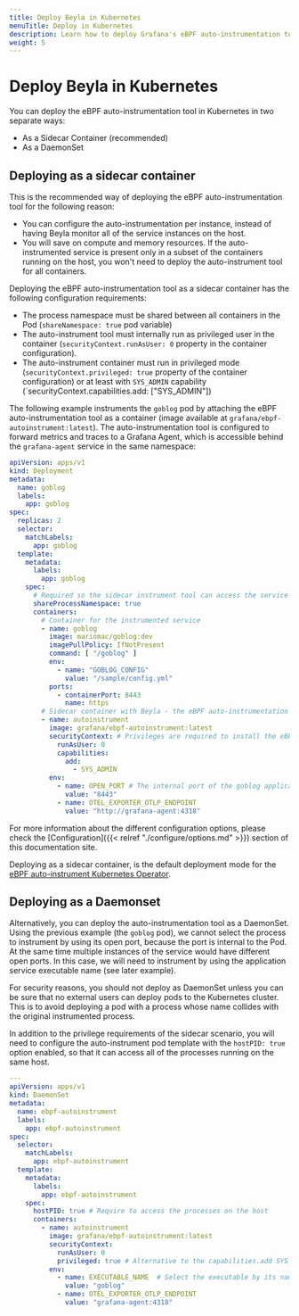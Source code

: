 ```yaml
---
title: Deploy Beyla in Kubernetes
menuTitle: Deploy in Kubernetes
description: Learn how to deploy Grafana's eBPF auto-instrumentation tool in Kubernetes.
weight: 5
---
```


# Deploy Beyla in Kubernetes

You can deploy the eBPF auto-instrumentation tool in Kubernetes in two separate ways:

* As a Sidecar Container (recommended)
* As a DaemonSet

## Deploying as a sidecar container

This is the recommended way of deploying the eBPF auto-instrumentation tool for the following reason:

* You can configure the auto-instrumentation per instance, instead of having
  Beyla monitor all of the service instances on the host.
* You will save on compute and memory resources. If the auto-instrumented service is present only in a subset
  of the containers running on the host, you won't need to deploy the auto-instrument tool for all containers.

Deploying the eBPF auto-instrumentation tool as a sidecar container has the following configuration
requirements:

* The process namespace must be shared between all containers in the Pod (`shareNamespace: true`
  pod variable)
* The auto-instrument tool must internally run as privileged user in the container
  (`securityContext.runAsUser: 0` property in the container configuration).
* The auto-instrument container must run in privileged mode (`securityContext.privileged: true` property of the
  container configuration) or at least with `SYS_ADMIN` capability (`securityContext.capabilities.add: ["SYS_ADMIN"])

The following example instruments the `goblog` pod by attaching the eBPF auto-instrumentation tool
as a container (image available at `grafana/ebpf-autoinstrument:latest`). The
auto-instrumentation tool is configured to forward metrics and traces to a Grafana Agent,
which is accessible behind the `grafana-agent` service in the same namespace:

```yaml
apiVersion: apps/v1
kind: Deployment
metadata:
  name: goblog
  labels:
    app: goblog
spec:
  replicas: 2
  selector:
    matchLabels:
      app: goblog
  template:
    metadata:
      labels:
        app: goblog
    spec:
      # Required so the sidecar instrument tool can access the service process
      shareProcessNamespace: true
      containers:
        # Container for the instrumented service
        - name: goblog
          image: mariomac/goblog:dev
          imagePullPolicy: IfNotPresent
          command: [ "/goblog" ]
          env:
            - name: "GOBLOG_CONFIG"
              value: "/sample/config.yml"
          ports:
            - containerPort: 8443
              name: https
        # Sidecar container with Beyla - the eBPF auto-instrumentation tool
        - name: autoinstrument
          image: grafana/ebpf-autoinstrument:latest
          securityContext: # Privileges are required to install the eBPF probes
            runAsUser: 0
            capabilities:
              add:
                - SYS_ADMIN
          env:
            - name: OPEN_PORT # The internal port of the goblog application container
              value: "8443"
            - name: OTEL_EXPORTER_OTLP_ENDPOINT
              value: "http://grafana-agent:4318"
```

For more information about the different configuration options, please check the
[Configuration]({{< relref "./configure/options.md" >}}) section of this documentation site.

Deploying as a sidecar container, is the default deployment mode for the
[eBPF auto-instrument Kubernetes Operator](https://github.com/grafana/ebpf-autoinstrument-operator).

## Deploying as a Daemonset

Alternatively, you can deploy the auto-instrumentation tool as a DaemonSet. Using the
previous example (the `goblog` pod), we cannot select the process to instrument by using
its open port, because the port is internal to the Pod. At the same time multiple instances of the
service would have different open ports. In this case, we will need to instrument by
using the application service executable name (see later example).

For security reasons, you should not deploy as DaemonSet unless you can be sure
that no external users can deploy pods to the Kubernetes cluster. This is to avoid
deploying a pod with a process whose name collides with the original instrumented
process.

In addition to the privilege requirements of the sidecar scenario,
you will need to configure the auto-instrument pod template with the `hostPID: true`
option enabled, so that it can access all of the processes running on the same host.

```yaml
---
apiVersion: apps/v1
kind: DaemonSet
metadata:
  name: ebpf-autoinstrument
  labels:
    app: ebpf-autoinstrument
spec:
  selector:
    matchLabels:
      app: ebpf-autoinstrument
  template:
    metadata:
      labels:
        app: ebpf-autoinstrument
    spec:
      hostPID: true # Require to access the processes on the host
      containers:
        - name: autoinstrument
          image: grafana/ebpf-autoinstrument:latest
          securityContext:
            runAsUser: 0
            privileged: true # Alternative to the capabilities.add SYS_ADMIN setting
          env:
            - name: EXECUTABLE_NAME  # Select the executable by its name instead of OPEN_PORT
              value: "goblog"
            - name: OTEL_EXPORTER_OTLP_ENDPOINT
              value: "grafana-agent:4318"
```
